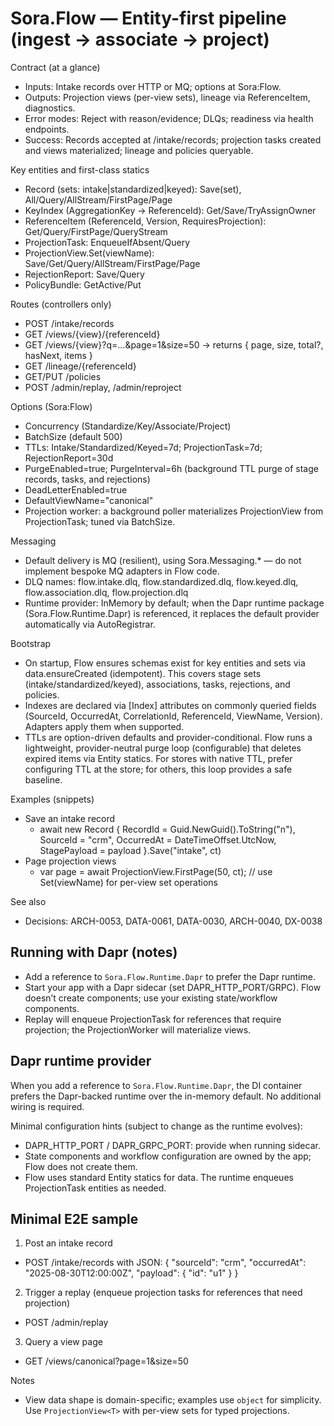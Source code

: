 ﻿# Sora.Flow — Entity-first pipeline (ingest → associate → project)

Contract (at a glance)
- Inputs: Intake records over HTTP or MQ; options at Sora:Flow.
- Outputs: Projection views (per-view sets), lineage via ReferenceItem, diagnostics.
- Error modes: Reject with reason/evidence; DLQs; readiness via health endpoints.
- Success: Records accepted at /intake/records; projection tasks created and views materialized; lineage and policies queryable.

Key entities and first-class statics
- Record (sets: intake|standardized|keyed): Save(set), All/Query/AllStream/FirstPage/Page
- KeyIndex (AggregationKey → ReferenceId): Get/Save/TryAssignOwner
- ReferenceItem (ReferenceId, Version, RequiresProjection): Get/Query/FirstPage/QueryStream
- ProjectionTask: EnqueueIfAbsent/Query
- ProjectionView<T>.Set(viewName): Save/Get/Query/AllStream/FirstPage/Page
- RejectionReport: Save/Query
- PolicyBundle: GetActive/Put

Routes (controllers only)
- POST /intake/records
- GET /views/{view}/{referenceId}
- GET /views/{view}?q=...&page=1&size=50 → returns { page, size, total?, hasNext, items }
- GET /lineage/{referenceId}
- GET/PUT /policies
- POST /admin/replay, /admin/reproject

Options (Sora:Flow)
- Concurrency (Standardize/Key/Associate/Project)
- BatchSize (default 500)
- TTLs: Intake/Standardized/Keyed=7d; ProjectionTask=7d; RejectionReport=30d
- PurgeEnabled=true; PurgeInterval=6h (background TTL purge of stage records, tasks, and rejections)
- DeadLetterEnabled=true
- DefaultViewName="canonical"
 - Projection worker: a background poller materializes ProjectionView<T> from ProjectionTask; tuned via BatchSize.

Messaging
- Default delivery is MQ (resilient), using Sora.Messaging.* — do not implement bespoke MQ adapters in Flow code.
- DLQ names: flow.intake.dlq, flow.standardized.dlq, flow.keyed.dlq, flow.association.dlq, flow.projection.dlq
 - Runtime provider: InMemory by default; when the Dapr runtime package (Sora.Flow.Runtime.Dapr) is referenced, it replaces the default provider automatically via AutoRegistrar.

Bootstrap
- On startup, Flow ensures schemas exist for key entities and sets via data.ensureCreated (idempotent). This covers stage sets (intake/standardized/keyed), associations, tasks, rejections, and policies.
- Indexes are declared via [Index] attributes on commonly queried fields (SourceId, OccurredAt, CorrelationId, ReferenceId, ViewName, Version). Adapters apply them when supported.
- TTLs are option-driven defaults and provider-conditional. Flow runs a lightweight, provider-neutral purge loop (configurable) that deletes expired items via Entity statics. For stores with native TTL, prefer configuring TTL at the store; for others, this loop provides a safe baseline.

Examples (snippets)
- Save an intake record
  - await new Record { RecordId = Guid.NewGuid().ToString("n"), SourceId = "crm", OccurredAt = DateTimeOffset.UtcNow, StagePayload = payload }.Save("intake", ct)
- Page projection views
  - var page = await ProjectionView<UserCanonical>.FirstPage(50, ct); // use Set(viewName) for per-view set operations

See also
- Decisions: ARCH-0053, DATA-0061, DATA-0030, ARCH-0040, DX-0038

## Running with Dapr (notes)
- Add a reference to `Sora.Flow.Runtime.Dapr` to prefer the Dapr runtime.
- Start your app with a Dapr sidecar (set DAPR_HTTP_PORT/GRPC). Flow doesn’t create components; use your existing state/workflow components.
- Replay will enqueue ProjectionTask for references that require projection; the ProjectionWorker will materialize views.

## Dapr runtime provider

When you add a reference to `Sora.Flow.Runtime.Dapr`, the DI container prefers the Dapr-backed runtime over the in-memory default. No additional wiring is required.

Minimal configuration hints (subject to change as the runtime evolves):
- DAPR_HTTP_PORT / DAPR_GRPC_PORT: provide when running sidecar.
- State components and workflow configuration are owned by the app; Flow does not create them.
- Flow uses standard Entity statics for data. The runtime enqueues ProjectionTask entities as needed.

## Minimal E2E sample

1) Post an intake record
  - POST /intake/records with JSON: { "sourceId": "crm", "occurredAt": "2025-08-30T12:00:00Z", "payload": { "id": "u1" } }
2) Trigger a replay (enqueue projection tasks for references that need projection)
  - POST /admin/replay
3) Query a view page
  - GET /views/canonical?page=1&size=50

Notes
- View data shape is domain-specific; examples use `object` for simplicity. Use `ProjectionView<T>` with per-view sets for typed projections.
